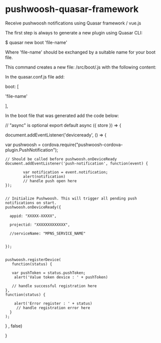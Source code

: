 # pushwoosh-quasar-framework
Receive pushwoosh notifications using Quasar framework / vue.js



The first step is always to generate a new plugin using Quasar CLI:

 $ quasar new boot 'file-name'

Where 'file-name' should be exchanged by a suitable name for your boot file.

This command creates a new file: /src/boot/<name>.js with the following content:
  
In the quasar.conf.js file add:

boot: [

'file-name'

],


In the boot file that was generated add the code below:



// "async" is optional
export default async ({ store }) => {  
  
 document.addEventListener('deviceready', () => {

     

 var pushwoosh = cordova.require("pushwoosh-cordova-plugin.PushNotification");

    // Should be called before pushwoosh.onDeviceReady
    document.addEventListener('push-notification', function(event) {

            var notification = event.notification; 
            alert(notification)
            // handle push open here
    });


    // Initialize Pushwoosh. This will trigger all pending push notifications on start.
    pushwoosh.onDeviceReady({

      appid: "XXXXX-XXXXX",

      projectid: "XXXXXXXXXXXXX", 

      //serviceName: "MPNS_SERVICE_NAME" 


    });


    pushwoosh.registerDevice(
       function(status) {

       var pushToken = status.pushToken;
        alert('Value token device : ' + pushToken)

       // handle successful registration here
    },
    function(status) {

        alert('Error register : ' + status)
         // handle registration error here
      }
    );
    
  } , false)
    
}      


     

